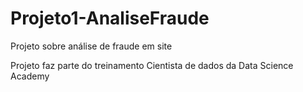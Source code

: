 # Projeto1-AnaliseFraude
Projeto sobre análise de fraude em site

Projeto faz parte do treinamento Cientista de dados da Data Science Academy
